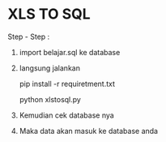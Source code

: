 # XLS TO SQL

Step - Step :

1. import belajar.sql ke database

2. langsung jalankan 

	pip install -r requiretment.txt
	
	python xlstosql.py

3. Kemudian cek database nya

4. Maka data akan masuk ke database anda
	
